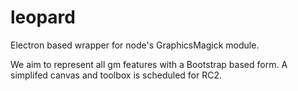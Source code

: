 # leopard
Electron based wrapper for node's GraphicsMagick module. 

We aim to represent all gm features with a Bootstrap based form. A simplifed canvas and toolbox is scheduled for RC2.
